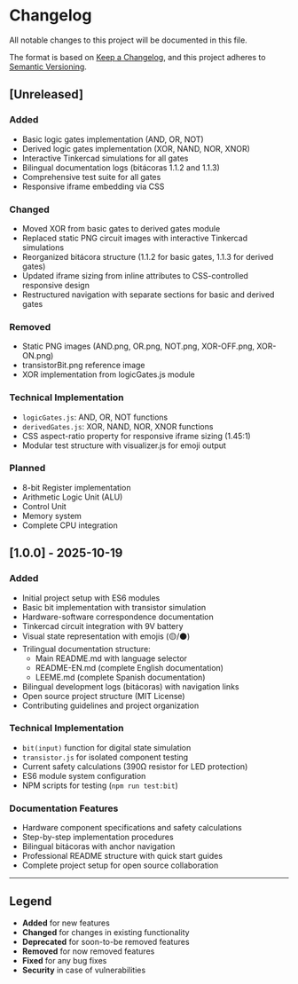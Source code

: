 # Changelog

All notable changes to this project will be documented in this file.

The format is based on [Keep a Changelog](https://keepachangelog.com/en/1.0.0/),
and this project adheres to [Semantic Versioning](https://semver.org/spec/v2.0.0.html).

## [Unreleased]

### Added
- Basic logic gates implementation (AND, OR, NOT)
- Derived logic gates implementation (XOR, NAND, NOR, XNOR)
- Interactive Tinkercad simulations for all gates
- Bilingual documentation logs (bitácoras 1.1.2 and 1.1.3)
- Comprehensive test suite for all gates
- Responsive iframe embedding via CSS

### Changed
- Moved XOR from basic gates to derived gates module
- Replaced static PNG circuit images with interactive Tinkercad simulations
- Reorganized bitácora structure (1.1.2 for basic gates, 1.1.3 for derived gates)
- Updated iframe sizing from inline attributes to CSS-controlled responsive design
- Restructured navigation with separate sections for basic and derived gates

### Removed
- Static PNG images (AND.png, OR.png, NOT.png, XOR-OFF.png, XOR-ON.png)
- transistorBit.png reference image
- XOR implementation from logicGates.js module

### Technical Implementation
- `logicGates.js`: AND, OR, NOT functions
- `derivedGates.js`: XOR, NAND, NOR, XNOR functions
- CSS aspect-ratio property for responsive iframe sizing (1.45:1)
- Modular test structure with visualizer.js for emoji output

### Planned
- 8-bit Register implementation
- Arithmetic Logic Unit (ALU)
- Control Unit
- Memory system
- Complete CPU integration

## [1.0.0] - 2025-10-19

### Added
- Initial project setup with ES6 modules
- Basic bit implementation with transistor simulation
- Hardware-software correspondence documentation
- Tinkercad circuit integration with 9V battery
- Visual state representation with emojis (🟡/⚫)
- Trilingual documentation structure:
  - Main README.md with language selector
  - README-EN.md (complete English documentation)
  - LEEME.md (complete Spanish documentation)
- Bilingual development logs (bitácoras) with navigation links
- Open source project structure (MIT License)
- Contributing guidelines and project organization

### Technical Implementation
- `bit(input)` function for digital state simulation
- `transistor.js` for isolated component testing
- Current safety calculations (390Ω resistor for LED protection)
- ES6 module system configuration
- NPM scripts for testing (`npm run test:bit`)

### Documentation Features
- Hardware component specifications and safety calculations
- Step-by-step implementation procedures
- Bilingual bitácoras with anchor navigation
- Professional README structure with quick start guides
- Complete project setup for open source collaboration

---

## Legend
- **Added** for new features
- **Changed** for changes in existing functionality  
- **Deprecated** for soon-to-be removed features
- **Removed** for now removed features
- **Fixed** for any bug fixes
- **Security** in case of vulnerabilities
